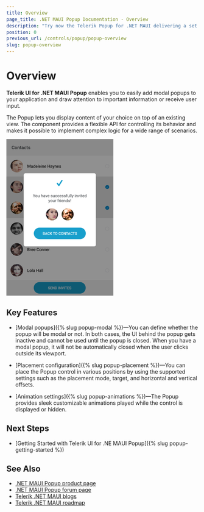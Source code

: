 ```yaml
---
title: Overview
page_title: .NET MAUI Popup Documentation - Overview
description: "Try now the Telerik Popup for .NET MAUI delivering a set of options for adding modal popups to your application and for drawing attention to important information or receiving user input."
position: 0
previous_url: /controls/popup/popup-overview
slug: popup-overview
---
```


# Overview

**Telerik UI for .NET MAUI Popup** enables you to easily add modal popups to your application and draw attention to important information or receive user input.

The Popup lets you display content of your choice on top of an existing view. The component provides a flexible API for controlling its behavior and makes it possible to implement complex logic for a wide range of scenarios.

![Popup Overview](images/popup_overview.png)

## Key Features

* [Modal popups]({% slug popup-modal %})&mdash;You can define whether the popup will be modal or not. In both cases, the UI behind the popup gets inactive and cannot be used until the popup is closed. When you have a modal popup, it will not be automatically closed when the user clicks outside its viewport.

* [Placement configuration]({% slug popup-placement %})&mdash;You can place the Popup control in various positions by using the supported settings such as the placement mode, target, and horizontal and vertical offsets.

* [Animation settings]({% slug popup-animations %})&mdash;The Popup provides sleek customizable animations played while the control is displayed or hidden.

## Next Steps

* [Getting Started with Telerik UI for .NE MAUI Popup]({% slug popup-getting-started %})

## See Also

- [.NET MAUI Popup product page](https://www.telerik.com/maui-ui/popup)
- [.NET MAUI Popup forum page](https://www.telerik.com/forums/maui?tagId=1782)
- [Telerik .NET MAUI blogs](https://www.telerik.com/blogs/tag/.net-maui)
- [Telerik .NET MAUI roadmap](https://www.telerik.com/support/whats-new/maui-ui/roadmap)
